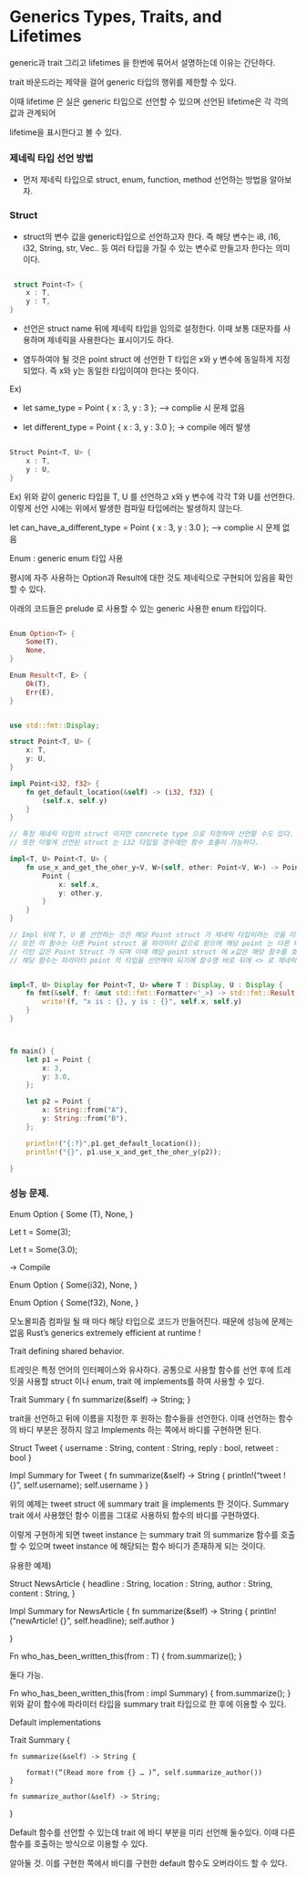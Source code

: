# Generics Types, Traits, and Lifetimes


generic과 trait 그리고 lifetimes 을 한번에 묶어서 설명하는데 이유는 간단하다.

trait 바운드라는 제약을 걸어 generic 타입의 행위를 제한할 수 있다.

이때 lifetime 은 실은 generic 타입으로 선언할 수 있으며 선언된 lifetime은 각 각의 값과 관계되어

lifetime을 표시한다고 볼 수 있다.


### 제네릭 타입 선언 방법

* 먼저 제네릭 타입으로 struct, enum, function, method  선언하는 방법을 알아보자.


### Struct 

* struct의 변수 값을 generic타입으로 선언하고자 한다. 즉 해당 변수는 i8, i16, i32, String, str, Vec.. 등 여러 타입을 가질 수 있는 변수로 만들고자 한다는 의미이다.

```rs

 struct Point<T> {
 	x : T,
	y : T,
}

```

* 선언은 struct name 뒤에 제네릭 타입을 임의로 설정한다. 이때 보통 대문자를 사용하며 제네릭을 사용한다는 표시이기도 하다. 

* 염두하여야 될 것은 point struct 에 선언한 T 타입은 x와 y 변수에 동일하게 지정되었다. 즉 x와 y는 동일한 타입이여야 한다는 뜻이다.

Ex)
- let same_type = Point { x : 3, y : 3 };  —> complie 시 문제 없음 

- let different_type = Point { x : 3, y : 3.0 }; -> compile 에러 발생

```rs 

Struct Point<T, U> {
	x : T, 
	y : U,
}

```

Ex) 
위와 같이 generic 타입을 T, U 를 선언하고 x와 y 변수에 각각 T와 U를 선언한다. 
이렇게 선언 시에는 위에서 발생한 컴파일 타입에러는 발생하지 않는다. 

let can_have_a_different_type = Point { x : 3, y : 3.0 };  —> complie 시 문제 없음

Enum : generic enum 타입 사용 

평시에 자주 사용하는 Option과 Result에 대한 것도 제네릭으로 구현되어 있음을 확인할 수 있다. 

아래의 코드들은 prelude 로 사용할 수 있는 generic 사용한 enum 타입이다. 
```rs

Enum Option<T> {
	Some(T),
	None,
}

Enum Result<T, E> {
	Ok(T),
	Err(E),
}

```



```rs 

use std::fmt::Display;

struct Point<T, U> {
    x: T,
    y: U,
}

impl Point<i32, f32> {
    fn get_default_location(&self) -> (i32, f32) {
        (self.x, self.y)
    }
}

// 특정 제네릭 타입의 struct 이지만 concrete type 으로 지정하여 선언할 수도 있다.
// 또한 이렇게 선언된 struct 는 i32 타입일 경우에만 함수 호출이 가능하다.

impl<T, U> Point<T, U> {
    fn use_x_and_get_the_oher_y<V, W>(self, other: Point<V, W>) -> Point<T, W> {
        Point {
            x: self.x,
            y: other.y,
        }
    }
}

// Impl 뒤에 T, U 를 선언하는 것은 해당 Point struct 가 제네릭 타입이라는 것을 미리 알 수 있어야 하기에 선언이 필요하다. 
// 또한 이 함수는 다른 Point struct 을 파라미터 값으로 받으며 해당 point 는 다른 타입을 가진다.
// 리턴 값은 Point Struct 가 되며 이때 해당 point struct 에 x값은 해당 함수를 호출하는 point에 x,  y값은 파라미터 값으로 받은 point의 y 값으로 만든다.
// 해당 함수는 파라미터 point 의 타입을 선언해야 되기에 함수명 바로 뒤에 <> 로 제네릭 타입을 선언하여 사용한다.


impl<T, U> Display for Point<T, U> where T : Display, U : Display {
    fn fmt(&self, f: &mut std::fmt::Formatter<'_>) -> std::fmt::Result {
        write!(f, "x is : {}, y is : {}", self.x, self.y)
    }
}



fn main() {
    let p1 = Point {
        x: 3,
        y: 3.0,
    };

    let p2 = Point {
        x: String::from("A"),
        y: String::from("B"),
    };

    println!("{:?}",p1.get_default_location());
    println!("{}", p1.use_x_and_get_the_oher_y(p2));

}


```

### 성능 문제.
Enum Option<T> {
	Some (T),
	None,
}

Let t = Some(3);

Let t =  Some(3.0);

-> Compile 

Enum Option<i32> {
	Some(i32),
	None,
}

Enum Option<f32> {
	Some(f32),
	None,
}


모노몰피즘  컴파일 될 때 마다 해당 타입으로 코드가 만들어진다. 때문에 성능에 문제는 없음
Rust’s generics extremely efficient at runtime !

Trait defining shared behavior.

트레잇은 특정 언어의 인터페이스와 유사하다.  공통으로 사용할 함수를 선언 후에 트레잇을 사용할 struct 이나 enum, trait 에 implements를 하여 사용할 수 있다. 

Trait Summary {
	fn summarize(&self) -> String; 
}

trait을 선언하고 뒤에 이름을 지정한 후 원하는 함수들을 선언한다. 이때 선언하는 함수의 바디 부분은 정하지 않고 
Implements 하는 쪽에서 바디를 구현하면 된다. 


Struct Tweet {
	username : String,
	content : String,
	reply : bool,
	retweet : bool
}

Impl Summary for Tweet {
	fn summarize(&self) -> String {
		println!(“tweet ! {}”, self.username);
		self.username
	}
}

위의 예제는 tweet struct 에 summary trait 을 implements 한 것이다.  Summary trait 에서 사용했던 함수 이름을 그대로 사용하되 함수의 바디를 구현하였다. 

이렇게 구현하게 되면 tweet instance 는 summary trait 의 summarize 함수를 호출할 수 있으며 tweet instance 에 해당되는 함수 바디가 존재하게 되는 것이다.

유용한 예제)

Struct NewsArticle {
	headline : String,
	location : String,
	author : String,
	content : String,
}

Impl Summary for NewsArticle {
	fn summarize(&self) -> String {
		println!(“newArticle! {}”, self.headline);
		self.author
	}

}


 Fn who_has_been_written_this<T : Summary >(from : T)  {
		from.summarize();
}


둘다 가능.

 Fn who_has_been_written_this(from : impl Summary)  {
		from.summarize();
}
위와 같이 함수에 파라미터 타입을 summary trait 타입으로 한 후에 이용할 수 있다. 



Default implementations 

Trait Summary {

	fn summarize(&self) -> String {

		format!(“(Read more from {} … )”, self.summarize_author())
	}

	fn summarize_author(&self) -> String;

}



Default 함수를 선언할 수 있는데 trait 에 바디 부분을 미리 선언해 둘수있다.  이때 다른 함수를 호출하는 방식으로 이용할 수 있다.


알아둘 것.
이를 구현한 쪽에서 바디를 구현한 default 함수도 오버라이드 할 수 있다. 


